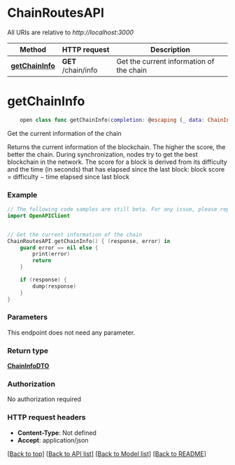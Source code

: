 # ChainRoutesAPI

All URIs are relative to *http://localhost:3000*

Method | HTTP request | Description
------------- | ------------- | -------------
[**getChainInfo**](ChainRoutesAPI.md#getchaininfo) | **GET** /chain/info | Get the current information of the chain


# **getChainInfo**
```swift
    open class func getChainInfo(completion: @escaping (_ data: ChainInfoDTO?, _ error: Error?) -> Void)
```

Get the current information of the chain

Returns the current information of the blockchain.  The higher the score, the better the chain. During synchronization, nodes try to get the best blockchain in the network.  The score for a block is derived from its difficulty and the time (in seconds) that has elapsed since the last block:      block score = difficulty − time elapsed since last block 

### Example
```swift
// The following code samples are still beta. For any issue, please report via http://github.com/OpenAPITools/openapi-generator/issues/new
import OpenAPIClient


// Get the current information of the chain
ChainRoutesAPI.getChainInfo() { (response, error) in
    guard error == nil else {
        print(error)
        return
    }

    if (response) {
        dump(response)
    }
}
```

### Parameters
This endpoint does not need any parameter.

### Return type

[**ChainInfoDTO**](ChainInfoDTO.md)

### Authorization

No authorization required

### HTTP request headers

 - **Content-Type**: Not defined
 - **Accept**: application/json

[[Back to top]](#) [[Back to API list]](../README.md#documentation-for-api-endpoints) [[Back to Model list]](../README.md#documentation-for-models) [[Back to README]](../README.md)

